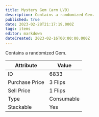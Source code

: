 ```yaml
---
title: Mystery Gem (arm LV9)
description: Contains a randomized Gem.
published: true
date: 2023-02-28T21:17:19.000Z
tags: items
editor: markdown
dateCreated: 2023-02-16T00:00:00.000Z
---
```


Contains a randomized Gem.

|Attribute|Value|
|-|-|
|ID|6833|
|Purchase Price|3 Flips|
|Sell Price|1 Flips|
|Type|Consumable|
|Stackable|Yes|

